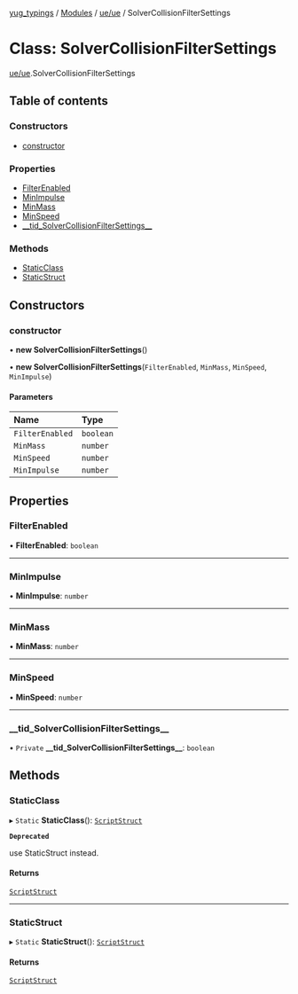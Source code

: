 [yug_typings](../README.md) / [Modules](../modules.md) / [ue/ue](../modules/ue_ue.md) / SolverCollisionFilterSettings

# Class: SolverCollisionFilterSettings

[ue/ue](../modules/ue_ue.md).SolverCollisionFilterSettings

## Table of contents

### Constructors

- [constructor](ue_ue.SolverCollisionFilterSettings.md#constructor)

### Properties

- [FilterEnabled](ue_ue.SolverCollisionFilterSettings.md#filterenabled)
- [MinImpulse](ue_ue.SolverCollisionFilterSettings.md#minimpulse)
- [MinMass](ue_ue.SolverCollisionFilterSettings.md#minmass)
- [MinSpeed](ue_ue.SolverCollisionFilterSettings.md#minspeed)
- [\_\_tid\_SolverCollisionFilterSettings\_\_](ue_ue.SolverCollisionFilterSettings.md#__tid_solvercollisionfiltersettings__)

### Methods

- [StaticClass](ue_ue.SolverCollisionFilterSettings.md#staticclass)
- [StaticStruct](ue_ue.SolverCollisionFilterSettings.md#staticstruct)

## Constructors

### constructor

• **new SolverCollisionFilterSettings**()

• **new SolverCollisionFilterSettings**(`FilterEnabled`, `MinMass`, `MinSpeed`, `MinImpulse`)

#### Parameters

| Name | Type |
| :------ | :------ |
| `FilterEnabled` | `boolean` |
| `MinMass` | `number` |
| `MinSpeed` | `number` |
| `MinImpulse` | `number` |

## Properties

### FilterEnabled

• **FilterEnabled**: `boolean`

___

### MinImpulse

• **MinImpulse**: `number`

___

### MinMass

• **MinMass**: `number`

___

### MinSpeed

• **MinSpeed**: `number`

___

### \_\_tid\_SolverCollisionFilterSettings\_\_

• `Private` **\_\_tid\_SolverCollisionFilterSettings\_\_**: `boolean`

## Methods

### StaticClass

▸ `Static` **StaticClass**(): [`ScriptStruct`](ue_ue.ScriptStruct.md)

**`Deprecated`**

use StaticStruct instead.

#### Returns

[`ScriptStruct`](ue_ue.ScriptStruct.md)

___

### StaticStruct

▸ `Static` **StaticStruct**(): [`ScriptStruct`](ue_ue.ScriptStruct.md)

#### Returns

[`ScriptStruct`](ue_ue.ScriptStruct.md)
